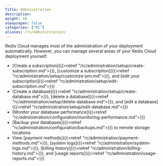 ```yaml
---
Title: Administration
description:
weight: 50
alwaysopen: false
categories: ["RC"]
aliases: /rv/administration/
---
```

Redis Cloud manages most of the administration of your deployment automatically. However, you can manage several areas of your Redis Cloud deployment yourself.

- [Create a subscription]({{<relref "/rc/administration/setup/create-subscription.md">}}), [customize a subscription]({{<relref "rc/administration/setup/customize-pro.md">}}), and [edit your subscription]({{<relref "rc/administration/setup/edit-subscription.md">}}) 
- [Create a database]({{<relref "rc/administration/setup/create-database.md">}}), [delete a database]({{<relref "rc/administration/setup/delete-database.md">}}), and [edit a database]({{<relref "rc/administration/setup/edit-database.md">}}) 
- [Monitor your database performance]({{<relref "rc/administration/configuration/monitoring-performance.md">}}) 
- [Backup your databases]({{<relref "rc/administration/configuration/backups.md">}}) to remote storage locations
- View [payment methods]({{<relref "rc/administration/payment-methods.md">}}), [system logs]({{<relref "rc/administration/system-logs.md">}}),
    [billing history]({{<relref "rc/administration/billing-history.md">}}), and [usage reports]({{<relref "rc/administration/usage-reports.md">}})

